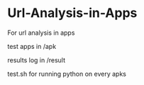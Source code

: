 # Url-Analysis-in-Apps
For url analysis in apps

test apps in /apk

results log in /result

test.sh for running python on every apks
